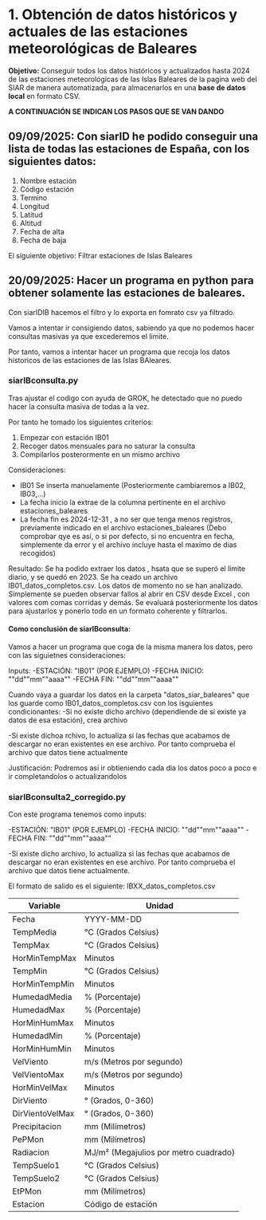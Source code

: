 # 1. Obtención de datos históricos y actuales de las estaciones meteorológicas de Baleares

**Objetivo:** Conseguir todos los datos históricos y actualizados hasta 2024 de las estaciones meteorológicas de las Islas Baleares de la pagina web del SIAR de manera automatizada, para almacenarlos en una **base de datos local** en formato CSV.

**A CONTINUACIÓN SE INDICAN LOS PASOS QUE SE VAN DANDO**


## 09/09/2025: Con siarID he podido conseguir una lista de todas las estaciones de España, con los siguientes datos:

1. Nombre estación
2. Código estación
3. Termino 
4. Longitud 
5. Latitud 
6. Altitud
5. Fecha de alta
6. Fecha de baja

El siguiente objetivo: Filtrar estaciones de Islas Baleares

## 20/09/2025: Hacer un programa en python para obtener solamente las estaciones de baleares.

Con siarIDIB hacemos el filtro y lo exporta en fomrato csv ya filtrado.

Vamos a intentar ir consigiendo datos, sabiendo ya que no podemos hacer consultas masivas ya que excederemos el límite. 

Por tanto, vamos a intentar hacer un programa que recoja los datos historicos de las estaciones de las Islas BAleares.

### siarIBconsulta.py

Tras ajustar el codigo con ayuda de GROK, he detectado que no puedo hacer la consulta masiva de todas a la vez. 

Por tanto he tomado los siguientes criterios:

1. Empezar con estación IB01
2. Recoger datos mensuales para no saturar la consulta
3. Compilarlos posterormente en un mismo archivo

Consideraciones:

- IB01 Se inserta manuelamente (Posteriormente cambiaremos a IB02, IB03,...)
- La fecha inicio la extrae de la columna pertinente en el archivo estaciones_baleares
- La fecha fin es 2024-12-31 , a no ser que tenga menos registros, previamente indicado en el archivo estaciones_baleares (Debo comprobar qye es así, o si por defecto, si no encuentra en fecha, simplemente da error y el archivo incluye hasta el maximo de dias recogidos)

Resultado: Se ha podido extraer los datos , hsata que se superó el limite diario, y se quedó en 2023. Se ha ceado un archivo IB01_datos_completos.csv. Los datos de momento no se han analizado. Simplemente se pueden observar fallos al abrir en CSV desde Excel , con valores com comas corridas y demás. Se evaluará posteriormente los datos para ajustarlos y ponerlo todo en un formato coherente y filtrarlos.

#### Como conclusión de siarIBconsulta:
 Vamos a hacer un programa que coga de la misma manera los datos, pero con las siguietnes consideraciones:

 Inputs:
 -ESTACIÓN: "IB01" (POR EJEMPLO)
 -FECHA INICIO: ""dd""mm""aaaa""
 -FECHA FIN: ""dd""mm""aaaa""

 Cuando vaya a guardar los datos en la carpeta "datos_siar_baleares" que los guarde como IB01_datos_completos.csv con los isguientes condicionantes:
 -Si no existe dicho archivo (dependiende de si existe ya datos de esa estación), crea archivo


 -Si existe dichoa rchivo, lo actualiza si las fechas que acabamos de descargar no eran existentes en ese archivo. Por tanto comprueba el archivo que datos tiene actualmente


 Justificación: Podremos así ir obtieniendo cada dia los datos poco a poco e ir completandolos o actualizandolos

 ### siarIBconsulta2_corregido.py

 Con este programa tenemos como inputs:

-ESTACIÓN: "IB01" (POR EJEMPLO)
-FECHA INICIO: ""dd""mm""aaaa""
-FECHA FIN: ""dd""mm""aaaa""

 -Si existe dicho archivo, lo actualiza si las fechas que acabamos de descargar no eran existentes en ese archivo. Por tanto comprueba el archivo que datos tiene actualmente.

 El formato de salido es el siguiente:
 IBXX_datos_completos.csv

| Variable              | Unidad             |
|-----------------------|--------------------|
| Fecha                 | YYYY-MM-DD         |
| TempMedia             | °C (Grados Celsius)|
| TempMax               | °C (Grados Celsius)|
| HorMinTempMax         | Minutos            |
| TempMin               | °C (Grados Celsius)|
| HorMinTempMin         | Minutos            |
| HumedadMedia          | % (Porcentaje)     |
| HumedadMax            | % (Porcentaje)     |
| HorMinHumMax          | Minutos            |
| HumedadMin            | % (Porcentaje)     |
| HorMinHumMin          | Minutos            |
| VelViento             | m/s (Metros por segundo) |
| VelVientoMax          | m/s (Metros por segundo) |
| HorMinVelMax          | Minutos            |
| DirViento             | ° (Grados, 0-360)  |
| DirVientoVelMax       | ° (Grados, 0-360)  |
| Precipitacion         | mm (Milímetros)    |
| PePMon                | mm (Milímetros)    |
| Radiacion             | MJ/m² (Megajulios por metro cuadrado) |
| TempSuelo1            | °C (Grados Celsius)|
| TempSuelo2            | °C (Grados Celsius)|
| EtPMon                | mm (Milímetros)    |
| Estacion              | Código de estación |








